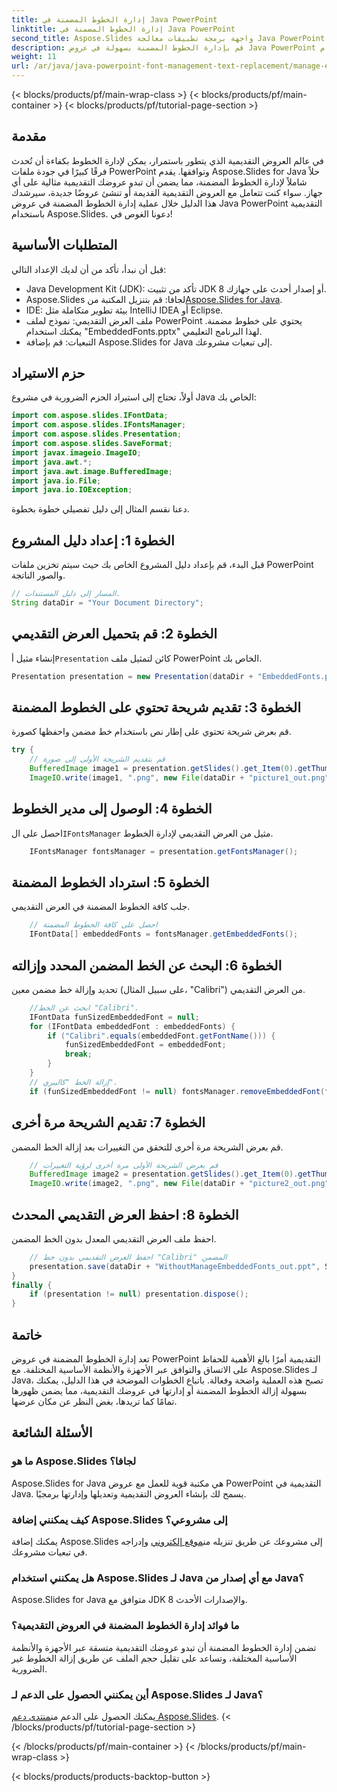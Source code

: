 ```yaml
---
title: إدارة الخطوط المضمنة في Java PowerPoint
linktitle: إدارة الخطوط المضمنة في Java PowerPoint
second_title: Aspose.Slides واجهة برمجة تطبيقات معالجة Java PowerPoint
description: قم بإدارة الخطوط المضمنة بسهولة في عروض Java PowerPoint التقديمية باستخدام Aspose.Slides. دليل خطوة بخطوة لتحسين الشرائح الخاصة بك لتحقيق الاتساق.
weight: 11
url: /ar/java/java-powerpoint-font-management-text-replacement/manage-embedded-fonts-java-powerpoint/
---
```


{< blocks/products/pf/main-wrap-class >}
{< blocks/products/pf/main-container >}
{< blocks/products/pf/tutorial-page-section >}

## مقدمة
في عالم العروض التقديمية الذي يتطور باستمرار، يمكن لإدارة الخطوط بكفاءة أن تُحدث فرقًا كبيرًا في جودة ملفات PowerPoint وتوافقها. يقدم Aspose.Slides for Java حلاً شاملاً لإدارة الخطوط المضمنة، مما يضمن أن تبدو عروضك التقديمية مثالية على أي جهاز. سواء كنت تتعامل مع العروض التقديمية القديمة أو تنشئ عروضًا جديدة، سيرشدك هذا الدليل خلال عملية إدارة الخطوط المضمنة في عروض Java PowerPoint التقديمية باستخدام Aspose.Slides. دعونا الغوص في!
## المتطلبات الأساسية
قبل أن نبدأ، تأكد من أن لديك الإعداد التالي:
- Java Development Kit (JDK): تأكد من تثبيت JDK 8 أو إصدار أحدث على جهازك.
-  Aspose.Slides لجافا: قم بتنزيل المكتبة من[Aspose.Slides for Java](https://releases.aspose.com/slides/java/).
- IDE: بيئة تطوير متكاملة مثل IntelliJ IDEA أو Eclipse.
- ملف العرض التقديمي: نموذج لملف PowerPoint يحتوي على خطوط مضمنة. يمكنك استخدام "EmbeddedFonts.pptx" لهذا البرنامج التعليمي.
- التبعيات: قم بإضافة Aspose.Slides for Java إلى تبعيات مشروعك.
## حزم الاستيراد
أولاً، تحتاج إلى استيراد الحزم الضرورية في مشروع Java الخاص بك:
```java
import com.aspose.slides.IFontData;
import com.aspose.slides.IFontsManager;
import com.aspose.slides.Presentation;
import com.aspose.slides.SaveFormat;
import javax.imageio.ImageIO;
import java.awt.*;
import java.awt.image.BufferedImage;
import java.io.File;
import java.io.IOException;
```
دعنا نقسم المثال إلى دليل تفصيلي خطوة بخطوة.
## الخطوة 1: إعداد دليل المشروع
قبل البدء، قم بإعداد دليل المشروع الخاص بك حيث سيتم تخزين ملفات PowerPoint والصور الناتجة.
```java
// المسار إلى دليل المستندات.
String dataDir = "Your Document Directory";
```
## الخطوة 2: قم بتحميل العرض التقديمي
 إنشاء مثيل أ`Presentation` كائن لتمثيل ملف PowerPoint الخاص بك.
```java
Presentation presentation = new Presentation(dataDir + "EmbeddedFonts.pptx");
```
## الخطوة 3: تقديم شريحة تحتوي على الخطوط المضمنة
قم بعرض شريحة تحتوي على إطار نص باستخدام خط مضمن واحفظها كصورة.
```java
try {
    // قم بتقديم الشريحة الأولى إلى صورة
    BufferedImage image1 = presentation.getSlides().get_Item(0).getThumbnail(new Dimension(960, 720));
    ImageIO.write(image1, ".png", new File(dataDir + "picture1_out.png"));
```
## الخطوة 4: الوصول إلى مدير الخطوط
 احصل على ال`IFontsManager` مثيل من العرض التقديمي لإدارة الخطوط.
```java
    IFontsManager fontsManager = presentation.getFontsManager();
```
## الخطوة 5: استرداد الخطوط المضمنة
جلب كافة الخطوط المضمنة في العرض التقديمي.
```java
    // احصل على كافة الخطوط المضمنة
    IFontData[] embeddedFonts = fontsManager.getEmbeddedFonts();
```
## الخطوة 6: البحث عن الخط المضمن المحدد وإزالته
تحديد وإزالة خط مضمن معين (على سبيل المثال، "Calibri") من العرض التقديمي.
```java
    //ابحث عن الخط "Calibri".
    IFontData funSizedEmbeddedFont = null;
    for (IFontData embeddedFont : embeddedFonts) {
        if ("Calibri".equals(embeddedFont.getFontName())) {
            funSizedEmbeddedFont = embeddedFont;
            break;
        }
    }
    // إزالة الخط "كاليبري".
    if (funSizedEmbeddedFont != null) fontsManager.removeEmbeddedFont(funSizedEmbeddedFont);
```
## الخطوة 7: تقديم الشريحة مرة أخرى
قم بعرض الشريحة مرة أخرى للتحقق من التغييرات بعد إزالة الخط المضمن.
```java
    // قم بعرض الشريحة الأولى مرة أخرى لرؤية التغييرات
    BufferedImage image2 = presentation.getSlides().get_Item(0).getThumbnail(new Dimension(960, 720));
    ImageIO.write(image2, ".png", new File(dataDir + "picture2_out.png"));
```
## الخطوة 8: احفظ العرض التقديمي المحدث
احفظ ملف العرض التقديمي المعدل بدون الخط المضمن.
```java
    // احفظ العرض التقديمي بدون خط "Calibri" المضمن
    presentation.save(dataDir + "WithoutManageEmbeddedFonts_out.ppt", SaveFormat.Ppt);
}
finally {
    if (presentation != null) presentation.dispose();
}
```
## خاتمة
تعد إدارة الخطوط المضمنة في عروض PowerPoint التقديمية أمرًا بالغ الأهمية للحفاظ على الاتساق والتوافق عبر الأجهزة والأنظمة الأساسية المختلفة. مع Aspose.Slides لـ Java، تصبح هذه العملية واضحة وفعالة. باتباع الخطوات الموضحة في هذا الدليل، يمكنك بسهولة إزالة الخطوط المضمنة أو إدارتها في عروضك التقديمية، مما يضمن ظهورها تمامًا كما تريدها، بغض النظر عن مكان عرضها.
## الأسئلة الشائعة
### ما هو Aspose.Slides لجافا؟
Aspose.Slides for Java هي مكتبة قوية للعمل مع عروض PowerPoint التقديمية في Java. يسمح لك بإنشاء العروض التقديمية وتعديلها وإدارتها برمجيًا.
### كيف يمكنني إضافة Aspose.Slides إلى مشروعي؟
 يمكنك إضافة Aspose.Slides إلى مشروعك عن طريق تنزيله من[موقع إلكتروني](https://releases.aspose.com/slides/java/) وإدراجه في تبعيات مشروعك.
### هل يمكنني استخدام Aspose.Slides لـ Java مع أي إصدار من Java؟
Aspose.Slides for Java متوافق مع JDK 8 والإصدارات الأحدث.
### ما فوائد إدارة الخطوط المضمنة في العروض التقديمية؟
تضمن إدارة الخطوط المضمنة أن تبدو عروضك التقديمية متسقة عبر الأجهزة والأنظمة الأساسية المختلفة، وتساعد على تقليل حجم الملف عن طريق إزالة الخطوط غير الضرورية.
### أين يمكنني الحصول على الدعم لـ Aspose.Slides لـ Java؟
 يمكنك الحصول على الدعم من[منتدى دعم Aspose.Slides](https://forum.aspose.com/c/slides/11).
{< /blocks/products/pf/tutorial-page-section >}

{< /blocks/products/pf/main-container >}
{< /blocks/products/pf/main-wrap-class >}

{< blocks/products/products-backtop-button >}
